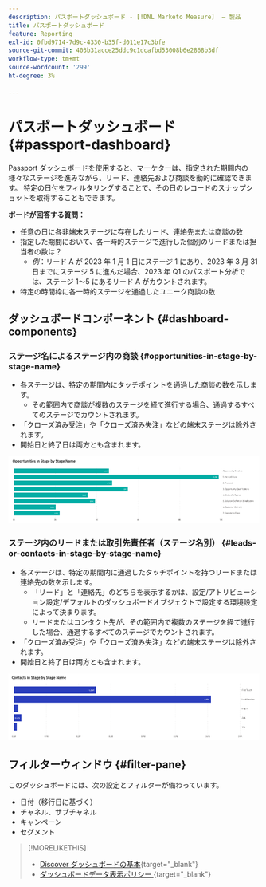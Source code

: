 ```yaml
---
description: パスポートダッシュボード - [!DNL Marketo Measure]  – 製品
title: パスポートダッシュボード
feature: Reporting
exl-id: 0fbd9714-7d9c-4330-b35f-d011e17c3bfe
source-git-commit: 403b31acce25ddc9c1dcafbd53008b6e2868b3df
workflow-type: tm+mt
source-wordcount: '299'
ht-degree: 3%

---
```


# パスポートダッシュボード {#passport-dashboard}

Passport ダッシュボードを使用すると、マーケターは、指定された期間内の様々なステージを進みながら、リード、連絡先および商談を動的に確認できます。 特定の日付をフィルタリングすることで、その日のレコードのスナップショットを取得することもできます。

**ボードが回答する質問：**

* 任意の日に各非端末ステージに存在したリード、連絡先または商談の数
* 指定した期間において、各一時的ステージで進行した個別のリードまたは担当者の数は？
   * _例_：リード A が 2023 年 1 月 1 日にステージ 1 にあり、2023 年 3 月 31 日までにステージ 5 に進んだ場合、2023 年 Q1 のパスポート分析では、ステージ 1～5 にあるリード A がカウントされます。
* 特定の時間枠に各一時的ステージを通過したユニーク商談の数

## ダッシュボードコンポーネント {#dashboard-components}

### ステージ名によるステージ内の商談 {#opportunities-in-stage-by-stage-name}

* 各ステージは、特定の期間内にタッチポイントを通過した商談の数を示します。
   * その範囲内で商談が複数のステージを経て進行する場合、通過するすべてのステージでカウントされます。
* 「クローズ済み受注」や「クローズ済み失注」などの端末ステージは除外されます。
* 開始日と終了日は両方とも含まれます。

![](assets/passport-dashboard-1.png)

### ステージ内のリードまたは取引先責任者（ステージ名別） {#leads-or-contacts-in-stage-by-stage-name}

* 各ステージは、特定の期間内に通過したタッチポイントを持つリードまたは連絡先の数を示します。
   * 「リード」と「連絡先」のどちらを表示するかは、設定/アトリビューション設定/デフォルトのダッシュボードオブジェクトで設定する環境設定によって決まります。
   * リードまたはコンタクト先が、その範囲内で複数のステージを経て進行した場合、通過するすべてのステージでカウントされます。
* 「クローズ済み受注」や「クローズ済み失注」などの端末ステージは除外されます。
* 開始日と終了日は両方とも含まれます。

![](assets/passport-dashboard-2.png)

## フィルターウィンドウ {#filter-pane}

このダッシュボードには、次の設定とフィルターが備わっています。

* 日付（移行日に基づく）
* チャネル、サブチャネル
* キャンペーン
* セグメント

>[!MORELIKETHIS]
>
>* [Discover ダッシュボードの基本](/help/marketo-measure-discover-ui/dashboards/discover-dashboard-basics.md){target="_blank"}
>* [&#x200B; ダッシュボードデータ表示ポリシー &#x200B;](/help/marketo-measure-discover-ui/dashboards/dashboard-data-visibility-policy.md){target="_blank"}
